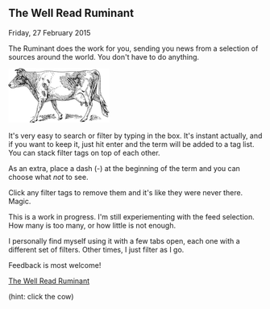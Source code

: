 The Well Read Ruminant
----------------------
  Friday, 27 February 2015
    
The Ruminant does the work for you, sending you news from a selection of sources around the world. You don't have to do
anything.

[![A black and white cow][2]][1]

It's very easy to search or filter by typing in the box. It's instant actually, and if you want to keep it, just hit
enter and the term will be added to a tag list. You can stack filter tags on top of each other.

As an extra, place a dash (-) at the beginning of the term and you can choose what *not* to see.
 
Click any filter tags to remove them and it's like they were never there. Magic.

This is a work in progress. I'm still experiementing with the feed selection. How many is too many, or how little is
not enough.

I personally find myself using it with a few tabs open, each one with a different set of filters. Other times, I just
filter as I go.

Feedback is most welcome!

[The Well Read Ruminant][1]

(hint: click the cow)

[1]: http://www.wellreadruminant.com
[2]: /images/Guernsey_cow.png "A well read Ruminant"